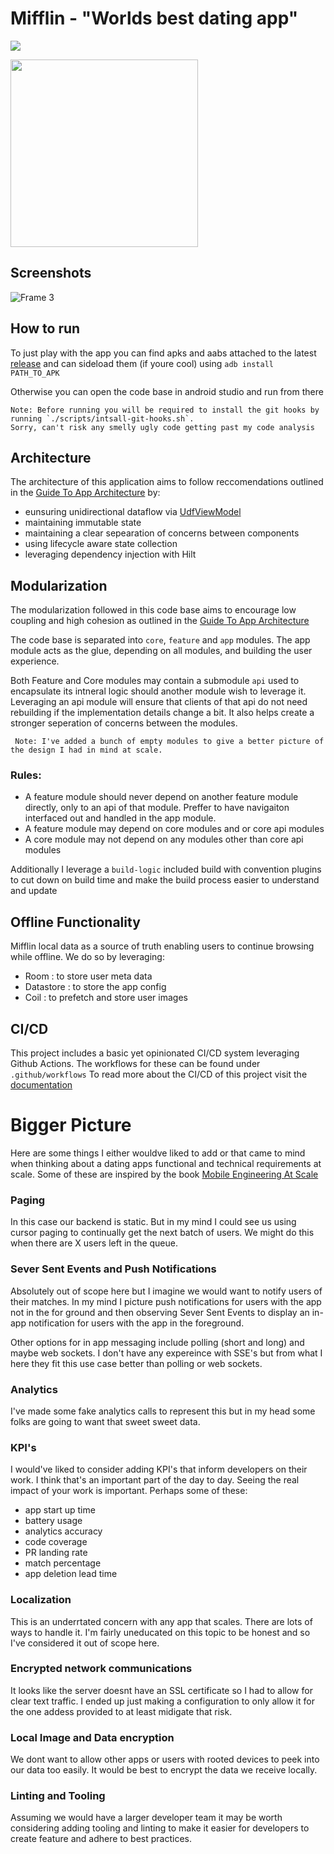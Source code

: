 # Mifflin - "Worlds best dating app"

![](https://img.shields.io/github/v/release/Elijah-Dangerfield/Mifflin)

<img src="https://user-images.githubusercontent.com/45648517/223679189-fc8570b0-9b38-42ce-8876-1d34bc327fd9.png"  width="300" height="300">


## Screenshots

![Frame 3](https://user-images.githubusercontent.com/45648517/223679757-65d53f0f-a9f9-4704-bf28-bf620424dcdd.png)

## How to run

To just play with the app you can find apks and aabs attached to the latest [release](https://github.com/Elijah-Dangerfield/Mifflin/releases)
and can sideload them (if youre cool) using `adb install PATH_TO_APK`

Otherwise you can open the code base in android studio and run from there

```
Note: Before running you will be required to install the git hooks by running `./scripts/intsall-git-hooks.sh`. 
Sorry, can't risk any smelly ugly code getting past my code analysis
```

## Architecture

The architecture of this application aims to follow reccomendations outlined in the [Guide To App Architecture](https://developer.android.com/topic/architecture) by: 
- eunsuring unidirectional dataflow via [UdfViewModel]([https://github.com/Elijah-Dangerfield/mifflin/](https://github.com/Elijah-Dangerfield/Mifflin/blob/main/core/ui/src/main/java/com.dangerfield.core.ui/UdfViewModel.kt))
- maintaining immutable state
- maintaining a clear sepearation of concerns between components
- using lifecycle aware state collection
- leveraging dependency injection with Hilt


## Modularization

The modularization followed in this code base aims to encourage low coupling and high cohesion as outlined in the [Guide To App Architecture](https://developer.android.com/topic/modularization)

The code base is separated into `core`, `feature` and `app` modules. The app module acts as the glue, depending on all modules, and building the user experience. 

Both Feature and Core modules may contain a submodule `api` used to encapsulate its intneral logic should another module wish to leverage it. Leveraging an api module will ensure that clients of that api do not need rebuilding if the implementation details change a bit. It also helps create a stronger seperation of concerns between the modules. 

     Note: I've added a bunch of empty modules to give a better picture of the design I had in mind at scale. 

### Rules:
- A feature module should never depend on another feature module directly, only to an api of that module. Preffer to have navigaiton interfaced out and handled in the app module. 
- A feature module may depend on core modules and or core api modules
- A core module may not depend on any modules other than core api modules 


Additionally I leverage a `build-logic` included build with convention plugins to cut down on build time and make the build process easier to understand and update

## Offline Functionality

Mifflin local data as a source of truth enabling users to continue browsing while offline. We do so by leveraging:
- Room : to store user meta data
- Datastore : to store the app config
- Coil : to prefetch and store user images


## CI/CD

This project includes a basic yet opinionated CI/CD system leveraging Github Actions.
The workflows for these can be found under `.github/workflows`
To read more about the CI/CD of this project visit the [documentation](https://github.com/Elijah-Dangerfield/mifflin/blob/main/docs/ci.md)

# Bigger Picture

Here are some things I either wouldve liked to add or that came to mind when thinking about a dating apps functional and technical requirements at scale. 
Some of these are inspired by the book [Mobile Engineering At Scale](https://www.mobileatscale.com/)

### Paging

In this case our backend is static. But in my mind I could see us using cursor paging to continually get the next batch of users. We might do this when there are X users left in the queue. 

### Sever Sent Events and Push Notifications

Absolutely out of scope here but I imagine we would want to notify users of their matches. In my mind I picture push notifications for users with the app not in the for ground and then observing Sever Sent Events to display an in-app notification for users with the app in the foreground. 

Other options for in app messaging include polling (short and long) and maybe web sockets. I don't have any expereince with SSE's but from what I here they fit this use case better than polling or web sockets. 

### Analytics

I've made some fake analytics calls to represent this but in my head some folks are going to want that sweet sweet data. 

### KPI's
I would've liked to consider adding KPI's that inform developers on their work. I think that's an important part of the day to day. Seeing the real impact of your work is important. Perhaps some of these: 

  - app start up time
  - battery usage
  - analytics accuracy
  - code coverage
  - PR landing rate
  - match percentage
  - app deletion lead time

### Localization
This is an underrtated concern with any app that scales. There are lots of ways to handle it. I'm fairly uneducated on this topic to be honest and so I've considered it out of scope here. 

### Encrypted network communications 
It looks like the server doesnt have an SSL certificate so I had to allow for clear text traffic. I ended up just making a configuration to only allow it for the one addess provided to at least midigate that risk.
  
### Local Image and Data encryption
We dont want to allow other apps or users with rooted devices to peek into our data too easily. It would be best to encrypt the data we receive locally. 

### Linting and Tooling
Assuming we would have a larger developer team it may be worth considering adding tooling and linting to make it easier for developers to create feature and adhere to best practices. 

